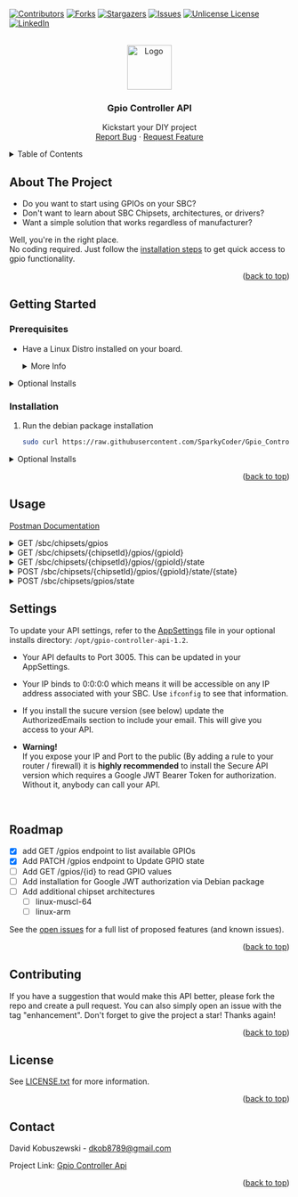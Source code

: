 <a id="readme-top"></a>
[![Contributors][contributors-shield]][contributors-url]
[![Forks][forks-shield]][forks-url]
[![Stargazers][stars-shield]][stars-url]
[![Issues][issues-shield]][issues-url]
[![Unlicense License][license-shield]][license-url]
[![LinkedIn][linkedin-shield]][linkedin-url]


<!-- PROJECT LOGO -->
<br />
<div align="center">
  <a href="https://github.com/SparkyCoder/Gpio_Controller_Api">
    <img src="https://github.githubassets.com/images/modules/logos_page/GitHub-Mark.png" alt="Logo" width="80" height="80">
  </a>

  <h3 align="center">Gpio Controller API</h3>

  <p align="center">
    Kickstart your DIY project
    <br />
    <a href="https://github.com/SparkyCoder/Gpio_Controller_Api/issues/new?labels=bug&template=bug-report---.md">Report Bug</a>
    &middot;
    <a href="https://github.com/SparkyCoder/Gpio_Controller_Api/issues/new?labels=enhancement&template=feature-request---.md">Request Feature</a>
  </p>
</div>



<!-- TABLE OF CONTENTS -->
<details>
  <summary>Table of Contents</summary>
  <ol>
    <li>
      <a href="#about-the-project">About The Project</a>
    </li>
    <li>
      <a href="#getting-started">Getting Started</a>
      <ul>
        <li><a href="#prerequisites">Prerequisites</a></li>
        <li><a href="#installation">Installation</a></li>
      </ul>
    </li>
    <li><a href="#usage">Usage</a></li>
    <li><a href="#settings">Settings</a></li>
    <li><a href="#roadmap">Roadmap</a></li>
    <li><a href="#contributing">Contributing</a></li>
    <li><a href="#license">License</a></li>
    <li><a href="#contact">Contact</a></li>
  </ol>
</details>



<!-- ABOUT THE PROJECT -->
## About The Project

- Do you want to start using GPIOs on your SBC?
- Don't want to learn about SBC Chipsets, architectures, or drivers?
- Want a simple solution that works regardless of manufacturer?

Well, you're in the right place.<br/>
No coding required. Just follow the <a href="#installation">installation steps</a> to get quick access to gpio functionality.
<p align="right">(<a href="#readme-top">back to top</a>)</p>

<!-- GETTING STARTED -->
## Getting Started

### Prerequisites

- Have a Linux Distro installed on your board. 
    <details>
  <summary>More Info</summary>
   <br/>Follow your boards documentation if you haven't already. <br/>

    For example, I personally use a [La Potato AML-S905X-CC](https://hub.libre.computer/t/ubuntu-22-04-jammy-lts-for-libre-computer-boards/20) with [Ubuntu 22.4 (Jammy) installed](https://en.wikipedia.org/wiki/Ubuntu_version_history).
<br />If you have the same board and don't mind using a headless version, use the [base-arm64+aml-s905x-cc](https://distro.libre.computer/ci/ubuntu/22.04/ubuntu-22.04.3-preinstalled-base-arm64%2Baml-s905x-cc.img.xz) version.
</details>


<details>
  <summary>Optional Installs</summary>

- Install curl:

```sh
  sudo apt-get install curl
```

- Install crontab if you want to automatically run the API on startup. 

```sh
  sudo apt-get install crontab
```
</details>

### Installation
1. Run the debian package installation
   ```sh
   sudo curl https://raw.githubusercontent.com/SparkyCoder/Gpio_Controller_Api/refs/heads/main/Installation/Install.sh | bash
   ```
<details>
  <summary>Optional Installs</summary>

1. To start the API on reboot:
      ```sh
      sudo crontab -e
      ```
2. Then add the following line to the file
   ```sh
   @reboot cd/opt/gpio-controller-api-1.2; ./GpioController
   ```
</details>

<p align="right">(<a href="#readme-top">back to top</a>)</p>



<!-- USAGE EXAMPLES -->
## Usage
[Postman Documentation](https://documenter.getpostman.com/view/2447338/2sB2cSiPcM)
<details>
  <summary>GET /sbc/chipsets/gpios</summary>

- Description: Get information about all available GPIOs on your board. <br/><br/>

- Example

```sh
    curl -X GET "http://192.168.1.144:3005/sbc/chipsets/gpios" 
```


<b>Important! <br/>
- The ID from the response will correlate to the Linux ID in your SBC documentation. 
- Not all GPIO states can be updated. You'll see an error on the SBC terminal if you attempt this and it cannot be updated.</b>

</details>

<details>
  <summary>GET /sbc/chipsets/{chipsetId}/gpios/{gpioId}</summary>

- Description: Get information about a specific GPIO on your board.


- Example

```sh
    curl -X GET "http://192.168.1.144:3005/sbc/chipsets/1/gpios/81" 
```
</details>

<details>
  <summary>GET /sbc/chipsets/{chipsetId}/gpios/{gpioId}/state</summary>

- Description: Read current state of your GPIO


- Example

```sh
    curl -X GET "http://192.168.1.144:3005/sbc/chipsets/1/gpios/{gpioId}/state" 
```
</details>

<details>
  <summary>POST /sbc/chipsets/{chipsetId}/gpios/{gpioId}/state/{state}</summary>

- Description: Change the state of a single GPIO
- State: Can be 1, 0, Low, or High.


- Example

```sh
    curl -X POST "http://192.168.1.144:3005/sbc/chipsets/1/gpios/{gpioId}/state/1" 
```
</details>

<details>
  <summary>POST /sbc/chipsets/gpios/state</summary>

- Description: Allows you to change multiple GPIO states to "Low" or "High" You can also choose to repeat the task or add a delay.


- Example :

```sh
    curl -X PATCH "http://192.168.1.111:3005/sbc/chipsets/gpios/state" \
     -H "Content-Type: application/json" \
     -d '[
            {
                "Gpio": 93,
                "Chipset": 1,
                "State": "High",
                "Options": {
                    "Milliseconds": 50,
                    "RepeatTimes": 10
                }
            },
            {
                "Gpio": 81,
                "Chipset": 1,
                "State": "Low",
                "Options": {
                    "Milliseconds": 1000,
                    "RepeatTimes": 2
                }
            }
        ]'
```
</details>



## Settings

To update your API settings, refer to the [AppSettings](https://github.com/SparkyCoder/Gpio_Controller_Api/blob/main/GpioController/appsettings.json) file in your optional installs directory: `/opt/gpio-controller-api-1.2`.


- Your API defaults to Port 3005. This can be updated in your AppSettings.
- Your IP binds to 0:0:0:0 which means it will be accessible on any IP address associated with your SBC. Use `ifconfig` to see that information.
- If you install the sucure version (see below) update the AuthorizedEmails section to include your email. This will give you access to your API. 


- <b>Warning!</b><br/>If you expose your IP and Port to the public (By adding a rule to your router / firewall) it is <b>highly recommended</b> to install the Secure API version which requires a Google JWT Bearer Token for authorization. Without it, anybody can call your API.
<br/>

<!-- ROADMAP -->
## Roadmap

- [x] add GET /gpios endpoint to list available GPIOs
- [x] Add PATCH /gpios endpoint to Update GPIO state
- [ ] Add GET /gpios/{id} to read GPIO values
- [ ] Add installation for Google JWT authorization via Debian package
- [ ] Add additional chipset architectures
    - [ ] linux-muscl-64
    - [ ] linux-arm

See the [open issues](https://github.com/SparkyCoder/Gpio_Controller_Api/issues) for a full list of proposed features (and known issues).

<p align="right">(<a href="#readme-top">back to top</a>)</p>



<!-- CONTRIBUTING -->
## Contributing

If you have a suggestion that would make this API better, please fork the repo and create a pull request. You can also simply open an issue with the tag "enhancement".
Don't forget to give the project a star! Thanks again!

<p align="right">(<a href="#readme-top">back to top</a>)</p>



<!-- LICENSE -->
## License

 See [LICENSE.txt](https://github.com/SparkyCoder/Gpio_Controller_Api/blob/main/LICENSE) for more information.

<p align="right">(<a href="#readme-top">back to top</a>)</p>



<!-- CONTACT -->
## Contact

David Kobuszewski - dkob8789@gmail.com

Project Link: [Gpio Controller Api](https://github.com/SparkyCoder/Gpio_Controller_Api)

<p align="right">(<a href="#readme-top">back to top</a>)</p>


<!-- MARKDOWN LINKS & IMAGES -->
<!-- https://www.markdownguide.org/basic-syntax/#reference-style-links -->
[contributors-shield]: https://img.shields.io/github/contributors/sparkycoder/gpio_controller_api.svg?style=for-the-badge
[contributors-url]: https://github.com/SparkyCoder/Gpio_Controller_Api/graphs/contributors
[forks-shield]: https://img.shields.io/github/forks/SparkyCoder/Gpio_Controller_Api.svg?style=for-the-badge
[forks-url]: https://github.com/SparkyCoder/Gpio_Controller_Api/network/members
[stars-shield]: https://img.shields.io/github/stars/SparkyCoder/Gpio_Controller_Api.svg?style=for-the-badge
[stars-url]: https://github.com/SparkyCoder/Gpio_Controller_Api/stargazers
[issues-shield]: https://img.shields.io/github/issues/SparkyCoder/Gpio_Controller_Api.svg?style=for-the-badge
[issues-url]: https://github.com/SparkyCoder/Gpio_Controller_Api/issues
[license-shield]: https://img.shields.io/github/license/SparkyCoder/Gpio_Controller_Api.svg?style=for-the-badge
[license-url]: https://github.com/SparkyCoder/Gpio_Controller_Api/blob/master/LICENSE.txt
[product-screenshot]: images/screenshot.png
[linkedin-shield]: https://img.shields.io/badge/-LinkedIn-black.svg?style=for-the-badge&logo=linkedin&colorB=555
[linkedin-url]: https://www.linkedin.com/in/david-kobuszewski-60315428
[Next.js]: https://img.shields.io/badge/next.js-000000?style=for-the-badge&logo=nextdotjs&logoColor=white
[Next-url]: https://nextjs.org/
[React.js]: https://img.shields.io/badge/React-20232A?style=for-the-badge&logo=react&logoColor=61DAFB
[React-url]: https://reactjs.org/
[Vue.js]: https://img.shields.io/badge/Vue.js-35495E?style=for-the-badge&logo=vuedotjs&logoColor=4FC08D
[Vue-url]: https://vuejs.org/
[Angular.io]: https://img.shields.io/badge/Angular-DD0031?style=for-the-badge&logo=angular&logoColor=white
[Angular-url]: https://angular.io/
[Svelte.dev]: https://img.shields.io/badge/Svelte-4A4A55?style=for-the-badge&logo=svelte&logoColor=FF3E00
[Svelte-url]: https://svelte.dev/
[Laravel.com]: https://img.shields.io/badge/Laravel-FF2D20?style=for-the-badge&logo=laravel&logoColor=white
[Laravel-url]: https://laravel.com
[Bootstrap.com]: https://img.shields.io/badge/Bootstrap-563D7C?style=for-the-badge&logo=bootstrap&logoColor=white
[Bootstrap-url]: https://getbootstrap.com
[JQuery.com]: https://img.shields.io/badge/jQuery-0769AD?style=for-the-badge&logo=jquery&logoColor=white
[JQuery-url]: https://jquery.com 

